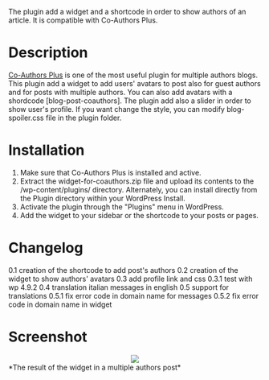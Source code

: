 The plugin add a widget and a shortcode in order to show authors of an article. It is compatible with Co-Authors Plus.

# Description
[Co-Authors Plus](https://wordpress.org/plugins/co-authors-plus/) is one of the most useful plugin for multiple authors blogs. This plugin add a widget to add users' avatars to post also for guest authors and for posts with multiple authors.
You can also add avatars with a shordcode [blog-post-coauthors].
The plugin add also a slider in order to show user's profile. If you want change the style, you can modify blog-spoiler.css file in the plugin folder.

# Installation
1.  Make sure that Co-Authors Plus is installed and active.
2. Extract the widget-for-coauthors.zip file and upload its contents to the /wp-content/plugins/ directory. Alternately, you can install directly from the Plugin directory within your WordPress Install.
3. Activate the plugin through the \"Plugins\" menu in WordPress.
4. Add the widget to your sidebar or the shortcode to your posts or pages.

# Changelog
0.1 creation of the shortcode to add post's authors
0.2 creation of the widget to show authors' avatars
0.3 add profile link and css
0.3.1 test with wp 4.9.2
0.4 translation italian messages in english
0.5 support for translations
0.5.1 fix error code in domain name for messages
0.5.2 fix error code in domain name in widget

# Screenshot
<div align="center"><img src="https://github.com/ulaulaman/widget-for-co-authors/blob/master/assets/screenshot-1.jpg" /></div>
*The result of the widget in a multiple authors post*
